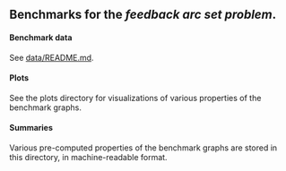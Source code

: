 ## Benchmarks for the _feedback arc set problem_.

#### Benchmark data

See [data/README.md](data/README.md).

#### Plots

See the plots directory for visualizations of various properties of the benchmark graphs.

#### Summaries

Various pre-computed properties of the benchmark graphs are stored in this directory, in machine-readable format.
